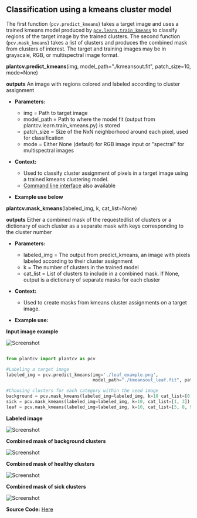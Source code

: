 ## Classification using a kmeans cluster model

The first function (`pcv.predict_kmeans`) takes a target image and uses a trained kmeans model produced by [`pcv.learn.train_kmeans`](train_kmeans.md) to classify regions of the target image by the trained clusters. The second function (`pcv.mask_kmeans`) takes a list of clusters and produces the combined mask from clusters of interest. The target and training images may be in grayscale, RGB, or multispectral image format.

**plantcv.predict_kmeans**(img, model_path="./kmeansout.fit", patch_size=10, mode=None)

**outputs** An image with regions colored and labeled according to cluster assignment

- **Parameters:**
    - img = Path to target image
    - model_path = Path to where the model fit (output from plantcv.learn.train_kmeans.py) is stored
    - patch_size = Size of the NxN neighborhood around each pixel, used for classification
    - mode = Either None (default) for RGB image input or "spectral" for multispectral images

- **Context:**
    - Used to classify cluster assignment of pixels in a target image using a trained kmeans clustering model.
    - [Command line interface](tools.md) also available

- **Example use below**


**plantcv.mask_kmeans**(labeled_img, k, cat_list=None)

**outputs** Either a combined mask of the requestedlist of clusters or a dictionary of each cluster as a separate mask with keys corresponding to the cluster number 

- **Parameters:**
    - labeled_img = The output from predict_kmeans, an image with pixels labeled according to their cluster assignment
    - k = The number of clusters in the trained model
    - cat_list = List of clusters to include in a combined mask. If None, output is a dictionary of separate masks for each cluster

- **Context:**
    - Used to create masks from kmeans cluster assignments on a target image.  

- **Example use:**

**Input image example**

![Screenshot](img/documentation_images/kmeans_clustering/leaf_example.png)

```python

from plantcv import plantcv as pcv

#Labeling a target image
labeled_img = pcv.predict_kmeans(img='./leaf_example.png',
                                 model_path="./kmeansout_leaf.fit", patch_size=5)

#Choosing clusters for each category within the seed image
background = pcv.mask_kmeans(labeled_img=labeled_img, k=10 cat_list=[0, 2, 4, 6, 7])
sick = pcv.mask_kmeans(labeled_img=labeled_img, k=10, cat_list=[1, 3])
leaf = pcv.mask_kmeans(labeled_img=labeled_img, k=10, cat_list=[5, 8, 9])

```

**Labeled image**

![Screenshot](img/documentation_images/kmeans_clustering/leaf_labeled.png)

**Combined mask of background clusters**

![Screenshot](img/documentation_images/kmeans_clustering/leaf_background_mask.png)

**Combined mask of healthy clusters**

![Screenshot](img/documentation_images/kmeans_clustering/leaf_healthy_mask.png)

**Combined mask of sick clusters**

![Screenshot](img/documentation_images/kmeans_clustering/leaf_sick_mask.png)

**Source Code:** [Here](https://github.com/danforthcenter/plantcv/blob/main/plantcv/plantcv/kmeans_classifier.py)
